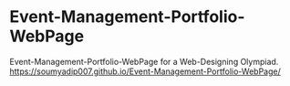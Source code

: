 # Event-Management-Portfolio-WebPage
Event-Management-Portfolio-WebPage for a Web-Designing Olympiad.
https://soumyadip007.github.io/Event-Management-Portfolio-WebPage/
